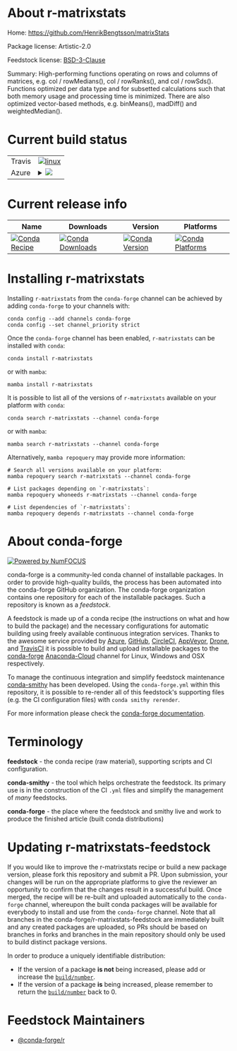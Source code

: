 About r-matrixstats
===================

Home: https://github.com/HenrikBengtsson/matrixStats

Package license: Artistic-2.0

Feedstock license: [BSD-3-Clause](https://github.com/conda-forge/r-matrixstats-feedstock/blob/main/LICENSE.txt)

Summary: High-performing functions operating on rows and columns of matrices, e.g. col / rowMedians(), col / rowRanks(), and col / rowSds().  Functions optimized per data type and for subsetted calculations such that both memory usage and processing time is minimized.  There are also optimized vector-based methods, e.g. binMeans(), madDiff() and weightedMedian().

Current build status
====================


<table><tr>
    <td>Travis</td>
    <td>
      <a href="https://app.travis-ci.com/conda-forge/r-matrixstats-feedstock">
        <img alt="linux" src="https://img.shields.io/travis/com/conda-forge/r-matrixstats-feedstock/main.svg?label=Linux">
      </a>
    </td>
  </tr>
    
  <tr>
    <td>Azure</td>
    <td>
      <details>
        <summary>
          <a href="https://dev.azure.com/conda-forge/feedstock-builds/_build/latest?definitionId=1338&branchName=main">
            <img src="https://dev.azure.com/conda-forge/feedstock-builds/_apis/build/status/r-matrixstats-feedstock?branchName=main">
          </a>
        </summary>
        <table>
          <thead><tr><th>Variant</th><th>Status</th></tr></thead>
          <tbody><tr>
              <td>linux_64_r_base4.0</td>
              <td>
                <a href="https://dev.azure.com/conda-forge/feedstock-builds/_build/latest?definitionId=1338&branchName=main">
                  <img src="https://dev.azure.com/conda-forge/feedstock-builds/_apis/build/status/r-matrixstats-feedstock?branchName=main&jobName=linux&configuration=linux_64_r_base4.0" alt="variant">
                </a>
              </td>
            </tr><tr>
              <td>linux_64_r_base4.1</td>
              <td>
                <a href="https://dev.azure.com/conda-forge/feedstock-builds/_build/latest?definitionId=1338&branchName=main">
                  <img src="https://dev.azure.com/conda-forge/feedstock-builds/_apis/build/status/r-matrixstats-feedstock?branchName=main&jobName=linux&configuration=linux_64_r_base4.1" alt="variant">
                </a>
              </td>
            </tr><tr>
              <td>linux_aarch64_r_base4.0</td>
              <td>
                <a href="https://dev.azure.com/conda-forge/feedstock-builds/_build/latest?definitionId=1338&branchName=main">
                  <img src="https://dev.azure.com/conda-forge/feedstock-builds/_apis/build/status/r-matrixstats-feedstock?branchName=main&jobName=linux&configuration=linux_aarch64_r_base4.0" alt="variant">
                </a>
              </td>
            </tr><tr>
              <td>linux_aarch64_r_base4.1</td>
              <td>
                <a href="https://dev.azure.com/conda-forge/feedstock-builds/_build/latest?definitionId=1338&branchName=main">
                  <img src="https://dev.azure.com/conda-forge/feedstock-builds/_apis/build/status/r-matrixstats-feedstock?branchName=main&jobName=linux&configuration=linux_aarch64_r_base4.1" alt="variant">
                </a>
              </td>
            </tr><tr>
              <td>linux_ppc64le_r_base4.0</td>
              <td>
                <a href="https://dev.azure.com/conda-forge/feedstock-builds/_build/latest?definitionId=1338&branchName=main">
                  <img src="https://dev.azure.com/conda-forge/feedstock-builds/_apis/build/status/r-matrixstats-feedstock?branchName=main&jobName=linux&configuration=linux_ppc64le_r_base4.0" alt="variant">
                </a>
              </td>
            </tr><tr>
              <td>linux_ppc64le_r_base4.1</td>
              <td>
                <a href="https://dev.azure.com/conda-forge/feedstock-builds/_build/latest?definitionId=1338&branchName=main">
                  <img src="https://dev.azure.com/conda-forge/feedstock-builds/_apis/build/status/r-matrixstats-feedstock?branchName=main&jobName=linux&configuration=linux_ppc64le_r_base4.1" alt="variant">
                </a>
              </td>
            </tr><tr>
              <td>osx_64_r_base4.0</td>
              <td>
                <a href="https://dev.azure.com/conda-forge/feedstock-builds/_build/latest?definitionId=1338&branchName=main">
                  <img src="https://dev.azure.com/conda-forge/feedstock-builds/_apis/build/status/r-matrixstats-feedstock?branchName=main&jobName=osx&configuration=osx_64_r_base4.0" alt="variant">
                </a>
              </td>
            </tr><tr>
              <td>osx_64_r_base4.1</td>
              <td>
                <a href="https://dev.azure.com/conda-forge/feedstock-builds/_build/latest?definitionId=1338&branchName=main">
                  <img src="https://dev.azure.com/conda-forge/feedstock-builds/_apis/build/status/r-matrixstats-feedstock?branchName=main&jobName=osx&configuration=osx_64_r_base4.1" alt="variant">
                </a>
              </td>
            </tr><tr>
              <td>osx_arm64_r_base4.0</td>
              <td>
                <a href="https://dev.azure.com/conda-forge/feedstock-builds/_build/latest?definitionId=1338&branchName=main">
                  <img src="https://dev.azure.com/conda-forge/feedstock-builds/_apis/build/status/r-matrixstats-feedstock?branchName=main&jobName=osx&configuration=osx_arm64_r_base4.0" alt="variant">
                </a>
              </td>
            </tr><tr>
              <td>osx_arm64_r_base4.1</td>
              <td>
                <a href="https://dev.azure.com/conda-forge/feedstock-builds/_build/latest?definitionId=1338&branchName=main">
                  <img src="https://dev.azure.com/conda-forge/feedstock-builds/_apis/build/status/r-matrixstats-feedstock?branchName=main&jobName=osx&configuration=osx_arm64_r_base4.1" alt="variant">
                </a>
              </td>
            </tr><tr>
              <td>win_64_r_base4.0</td>
              <td>
                <a href="https://dev.azure.com/conda-forge/feedstock-builds/_build/latest?definitionId=1338&branchName=main">
                  <img src="https://dev.azure.com/conda-forge/feedstock-builds/_apis/build/status/r-matrixstats-feedstock?branchName=main&jobName=win&configuration=win_64_r_base4.0" alt="variant">
                </a>
              </td>
            </tr><tr>
              <td>win_64_r_base4.1</td>
              <td>
                <a href="https://dev.azure.com/conda-forge/feedstock-builds/_build/latest?definitionId=1338&branchName=main">
                  <img src="https://dev.azure.com/conda-forge/feedstock-builds/_apis/build/status/r-matrixstats-feedstock?branchName=main&jobName=win&configuration=win_64_r_base4.1" alt="variant">
                </a>
              </td>
            </tr>
          </tbody>
        </table>
      </details>
    </td>
  </tr>
</table>

Current release info
====================

| Name | Downloads | Version | Platforms |
| --- | --- | --- | --- |
| [![Conda Recipe](https://img.shields.io/badge/recipe-r--matrixstats-green.svg)](https://anaconda.org/conda-forge/r-matrixstats) | [![Conda Downloads](https://img.shields.io/conda/dn/conda-forge/r-matrixstats.svg)](https://anaconda.org/conda-forge/r-matrixstats) | [![Conda Version](https://img.shields.io/conda/vn/conda-forge/r-matrixstats.svg)](https://anaconda.org/conda-forge/r-matrixstats) | [![Conda Platforms](https://img.shields.io/conda/pn/conda-forge/r-matrixstats.svg)](https://anaconda.org/conda-forge/r-matrixstats) |

Installing r-matrixstats
========================

Installing `r-matrixstats` from the `conda-forge` channel can be achieved by adding `conda-forge` to your channels with:

```
conda config --add channels conda-forge
conda config --set channel_priority strict
```

Once the `conda-forge` channel has been enabled, `r-matrixstats` can be installed with `conda`:

```
conda install r-matrixstats
```

or with `mamba`:

```
mamba install r-matrixstats
```

It is possible to list all of the versions of `r-matrixstats` available on your platform with `conda`:

```
conda search r-matrixstats --channel conda-forge
```

or with `mamba`:

```
mamba search r-matrixstats --channel conda-forge
```

Alternatively, `mamba repoquery` may provide more information:

```
# Search all versions available on your platform:
mamba repoquery search r-matrixstats --channel conda-forge

# List packages depending on `r-matrixstats`:
mamba repoquery whoneeds r-matrixstats --channel conda-forge

# List dependencies of `r-matrixstats`:
mamba repoquery depends r-matrixstats --channel conda-forge
```


About conda-forge
=================

[![Powered by
NumFOCUS](https://img.shields.io/badge/powered%20by-NumFOCUS-orange.svg?style=flat&colorA=E1523D&colorB=007D8A)](https://numfocus.org)

conda-forge is a community-led conda channel of installable packages.
In order to provide high-quality builds, the process has been automated into the
conda-forge GitHub organization. The conda-forge organization contains one repository
for each of the installable packages. Such a repository is known as a *feedstock*.

A feedstock is made up of a conda recipe (the instructions on what and how to build
the package) and the necessary configurations for automatic building using freely
available continuous integration services. Thanks to the awesome service provided by
[Azure](https://azure.microsoft.com/en-us/services/devops/), [GitHub](https://github.com/),
[CircleCI](https://circleci.com/), [AppVeyor](https://www.appveyor.com/),
[Drone](https://cloud.drone.io/welcome), and [TravisCI](https://travis-ci.com/)
it is possible to build and upload installable packages to the
[conda-forge](https://anaconda.org/conda-forge) [Anaconda-Cloud](https://anaconda.org/)
channel for Linux, Windows and OSX respectively.

To manage the continuous integration and simplify feedstock maintenance
[conda-smithy](https://github.com/conda-forge/conda-smithy) has been developed.
Using the ``conda-forge.yml`` within this repository, it is possible to re-render all of
this feedstock's supporting files (e.g. the CI configuration files) with ``conda smithy rerender``.

For more information please check the [conda-forge documentation](https://conda-forge.org/docs/).

Terminology
===========

**feedstock** - the conda recipe (raw material), supporting scripts and CI configuration.

**conda-smithy** - the tool which helps orchestrate the feedstock.
                   Its primary use is in the construction of the CI ``.yml`` files
                   and simplify the management of *many* feedstocks.

**conda-forge** - the place where the feedstock and smithy live and work to
                  produce the finished article (built conda distributions)


Updating r-matrixstats-feedstock
================================

If you would like to improve the r-matrixstats recipe or build a new
package version, please fork this repository and submit a PR. Upon submission,
your changes will be run on the appropriate platforms to give the reviewer an
opportunity to confirm that the changes result in a successful build. Once
merged, the recipe will be re-built and uploaded automatically to the
`conda-forge` channel, whereupon the built conda packages will be available for
everybody to install and use from the `conda-forge` channel.
Note that all branches in the conda-forge/r-matrixstats-feedstock are
immediately built and any created packages are uploaded, so PRs should be based
on branches in forks and branches in the main repository should only be used to
build distinct package versions.

In order to produce a uniquely identifiable distribution:
 * If the version of a package **is not** being increased, please add or increase
   the [``build/number``](https://docs.conda.io/projects/conda-build/en/latest/resources/define-metadata.html#build-number-and-string).
 * If the version of a package **is** being increased, please remember to return
   the [``build/number``](https://docs.conda.io/projects/conda-build/en/latest/resources/define-metadata.html#build-number-and-string)
   back to 0.

Feedstock Maintainers
=====================

* [@conda-forge/r](https://github.com/conda-forge/r/)

